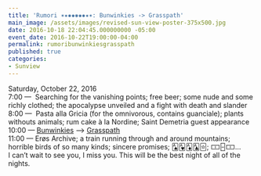 ```yaml
---
title: 'Rumori ✶✷✸✹✺✹✸✷✶: Bunwinkies -> Grasspath'
main_image: /assets/images/revised-sun-view-poster-375x500.jpg
date: 2016-10-18 22:04:45.000000000 -05:00
event_date: 2016-10-22T19:00:00-04:00
permalink: rumoribunwinkiesgrasspath
published: true
categories:
- Sunview
---
```

<p>Saturday, October 22, 2016<br />
7:00 —  Searching for the vanishing points; free beer; some nude and some richly clothed; the apocalypse unveiled and a fight with death and slander<br />
8:00 —  Pasta alla Gricia (for the omnivorous, contains guanciale); plants withouts animals; rum cake à la Nordine; Saint Demetria guest appearance<br />
10:00 — <a href="https://bunwinkies.bandcamp.com/">Bunwinkies</a> —&gt; <a href="https://grasspath.bandcamp.com/releases">Grasspath</a><br />
11:00 — Erøs Archive; a train running through and around mountains; horrible birds of so many kinds; sincere promises; 🂡🂱🃁🃑🃟; 🀱🁣🀱…<br />
I can’t wait to see you, I miss you. This will be the best night of all of the nights.</p>
